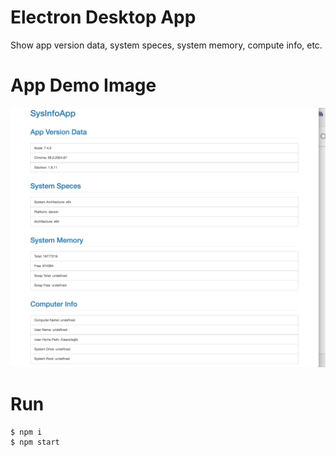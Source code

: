 # Electron Desktop App
Show app version data, system speces, system memory, compute info, etc.

# App Demo Image

![alt app-image](img/sysInfoApp.png)

# Run

    $ npm i
    $ npm start